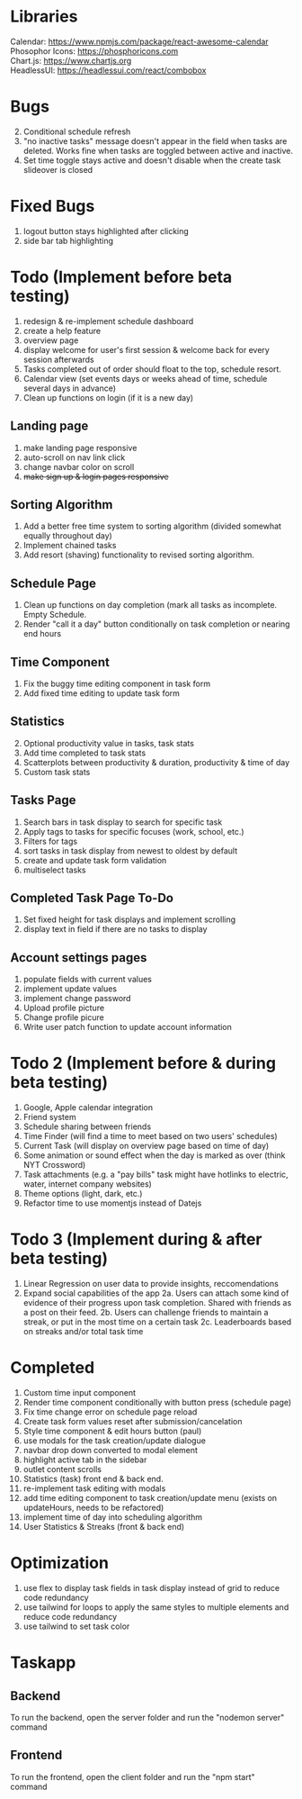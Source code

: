 # Libraries
Calendar: https://www.npmjs.com/package/react-awesome-calendar
<br />
Phosophor Icons: https://phosphoricons.com
<br />
Chart.js: https://www.chartjs.org
<br />
HeadlessUI: https://headlessui.com/react/combobox

# Bugs
2. Conditional schedule refresh
3. "no inactive tasks" message doesn't appear in the field when tasks are deleted. Works fine when tasks are toggled between active and inactive.
4. Set time toggle stays active and doesn't disable when the create task slideover is closed

# Fixed Bugs
1. logout button stays highlighted after clicking
2. side bar tab highlighting

# Todo (Implement before beta testing)
1. redesign & re-implement schedule dashboard
2. create a help feature
3. overview page
4. display welcome for user's first session & welcome back for every session afterwards
5. Tasks completed out of order should float to the top, schedule resort.
6. Calendar view (set events days or weeks ahead of time, schedule several days in advance)
7. Clean up functions on login (if it is a new day)

## Landing page
1. make landing page responsive
2. auto-scroll on nav link click
3. change navbar color on scroll
4. ~~make sign up & login pages responsive~~

## Sorting Algorithm
1. Add a better free time system to sorting algorithm (divided somewhat equally throughout day)
2. Implement chained tasks
3. Add resort (shaving) functionality to revised sorting algorithm.

## Schedule Page
1. Clean up functions on day completion (mark all tasks as incomplete. Empty Schedule.
2. Render "call it a day" button conditionally on task completion or nearing end hours

## Time Component
1. Fix the buggy time editing component in task form
2. Add fixed time editing to update task form

## Statistics
2. Optional productivity value in tasks, task stats
3. Add time completed to task stats
4. Scatterplots between productivity & duration, productivity & time of day
5. Custom task stats

## Tasks Page
1. Search bars in task display to search for specific task
2. Apply tags to tasks for specific focuses (work, school, etc.)
3. Filters for tags
5. sort tasks in task display from newest to oldest by default
6. create and update task form validation
7. multiselect tasks

## Completed Task Page To-Do
1. Set fixed height for task displays and implement scrolling
2. display text in field if there are no tasks to display

## Account settings pages
1. populate fields with current values
2. implement update values
3. implement change password
4. Upload profile picture
5. Change profile picure
6. Write user patch function to update account information

# Todo 2 (Implement before & during beta testing)
1. Google, Apple calendar integration
2. Friend system
3. Schedule sharing between friends
4. Time Finder (will find a time to meet based on two users' schedules)
5. Current Task (will display on overview page based on time of day)
6. Some animation or sound effect when the day is marked as over (think NYT Crossword)
7. Task attachments (e.g. a "pay bills" task might have hotlinks to electric, water, internet company websites)
8. Theme options (light, dark, etc.)
9. Refactor time to use momentjs instead of Datejs

# Todo 3 (Implement during & after beta testing)
1. Linear Regression on user data to provide insights, reccomendations
2. Expand social capabilities of the app
   2a. Users can attach some kind of evidence of their progress upon task completion. Shared with friends as a post on their feed.
   2b. Users can challenge friends to maintain a streak, or put in the most time on a certain task
   2c. Leaderboards based on streaks and/or total task time

# Completed
1. Custom time input component
2. Render time component conditionally with button press (schedule page)
3. Fix time change error on schedule page reload
4. Create task form values reset after submission/cancelation
5. Style time component & edit hours button (paul)
6. use modals for the task creation/update dialogue
7. navbar drop down converted to modal element
8. highlight active tab in the sidebar
9. outlet content scrolls
10. Statistics (task) front end & back end.
11. re-implement task editing with modals
12. add time editing component to task creation/update menu (exists on updateHours, needs to be refactored)
13. implement time of day into scheduling algorithm
14. User Statistics & Streaks (front & back end)

# Optimization
1. use flex to display task fields in task display instead of grid to reduce code redundancy
2. use tailwind for loops to apply the same styles to multiple elements and reduce code redundancy
3. use tailwind to set task color

# Taskapp
## Backend
To run the backend, open the server folder and run the "nodemon server" command
## Frontend
To run the frontend, open the client folder and run the "npm start" command
